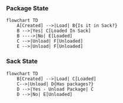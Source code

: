 ### Package State

```mermaid
flowchart TD
    A[Created] -->|Load| B{Is it in Sack?}
    B -->|Yes| C[Loaded In Sack]
    B ---->|No| E[Loaded]
    C -->|Unload| F[Unloaded]
    E -->|Unload| F[Unloaded]
```

### Sack State

```mermaid
flowchart TD
    B[Created] -->|Load| C[Loaded]
    C-->|Unload| D{Has packages?}
    D -->|Yes - Unload Package| C
    D -->|No| E[Unloaded]
```
